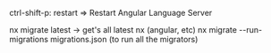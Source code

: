 ctrl-shift-p: restart => Restart Angular Language Server

nx migrate latest -> get's all latest nx (angular, etc)
	nx migrate --run-migrations migrations.json (to run all the migrators)
	